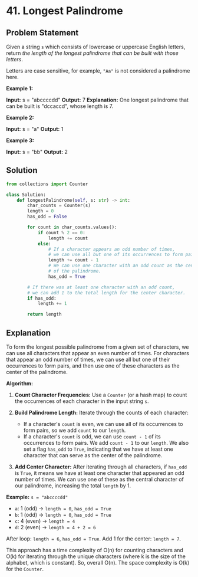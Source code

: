 
# 41. Longest Palindrome

## Problem Statement

Given a string `s` which consists of lowercase or uppercase English letters, return *the length of the longest palindrome that can be built with those letters*.

Letters are case sensitive, for example, `"Aa"` is not considered a palindrome here.

**Example 1:**

**Input:** s = "abccccdd"
**Output:** 7
**Explanation:** One longest palindrome that can be built is "dccaccd", whose length is 7.

**Example 2:**

**Input:** s = "a"
**Output:** 1

**Example 3:**

**Input:** s = "bb"
**Output:** 2

## Solution

```python
from collections import Counter

class Solution:
    def longestPalindrome(self, s: str) -> int:
        char_counts = Counter(s)
        length = 0
        has_odd = False

        for count in char_counts.values():
            if count % 2 == 0:
                length += count
            else:
                # If a character appears an odd number of times,
                # we can use all but one of its occurrences to form pairs.
                length += count - 1
                # We can use one character with an odd count as the center
                # of the palindrome.
                has_odd = True

        # If there was at least one character with an odd count,
        # we can add 1 to the total length for the center character.
        if has_odd:
            length += 1

        return length
```

## Explanation

To form the longest possible palindrome from a given set of characters, we can use all characters that appear an even number of times. For characters that appear an odd number of times, we can use all but one of their occurrences to form pairs, and then use one of these characters as the center of the palindrome.

**Algorithm:**

1.  **Count Character Frequencies:** Use a `Counter` (or a hash map) to count the occurrences of each character in the input string `s`.

2.  **Build Palindrome Length:** Iterate through the counts of each character:
    -   If a character's `count` is even, we can use all of its occurrences to form pairs, so we add `count` to our `length`.
    -   If a character's `count` is odd, we can use `count - 1` of its occurrences to form pairs. We add `count - 1` to our `length`. We also set a flag `has_odd` to `True`, indicating that we have at least one character that can serve as the center of the palindrome.

3.  **Add Center Character:** After iterating through all characters, if `has_odd` is `True`, it means we have at least one character that appeared an odd number of times. We can use one of these as the central character of our palindrome, increasing the total `length` by 1.

**Example:** `s = "abccccdd"`

-   `a`: 1 (odd) -> `length = 0`, `has_odd = True`
-   `b`: 1 (odd) -> `length = 0`, `has_odd = True`
-   `c`: 4 (even) -> `length = 4`
-   `d`: 2 (even) -> `length = 4 + 2 = 6`

After loop: `length = 6`, `has_odd = True`. Add 1 for the center: `length = 7`.

This approach has a time complexity of O(n) for counting characters and O(k) for iterating through the unique characters (where k is the size of the alphabet, which is constant). So, overall O(n). The space complexity is O(k) for the `Counter`.
